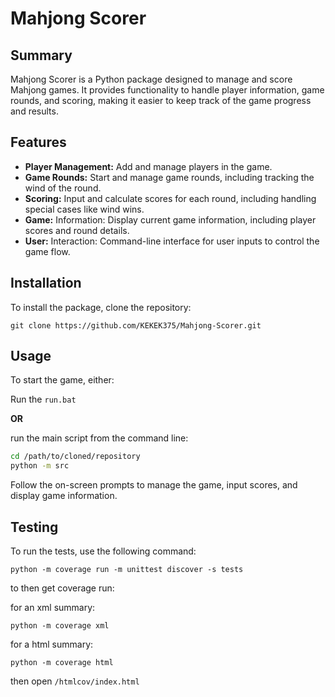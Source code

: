 Mahjong Scorer
==============

Summary
-------
Mahjong Scorer is a Python package designed to manage and score Mahjong games.
It provides functionality to handle player information, game rounds, and scoring, 
making it easier to keep track of the game progress and results.

Features
--------
- **Player Management:** Add and manage players in the game.
- **Game Rounds:** Start and manage game rounds, including tracking the wind of the round.
- **Scoring:** Input and calculate scores for each round, including handling special cases like wind wins.
- **Game:** Information: Display current game information, including player scores and round details.
- **User:** Interaction: Command-line interface for user inputs to control the game flow.

Installation
------------
To install the package, clone the repository:

``git clone https://github.com/KEKEK375/Mahjong-Scorer.git``

Usage
-----
To start the game, either:

Run the ``run.bat``

**OR**

run the main script from the command line:

```bash
cd /path/to/cloned/repository
python -m src
```

Follow the on-screen prompts to manage the game, input scores, and display game information.

Testing
-------
To run the tests, use the following command:

``python -m coverage run -m unittest discover -s tests``

to then get coverage run:

for an xml summary:

``python -m coverage xml``

for a html summary:

``python -m coverage html``

then open ``/htmlcov/index.html``
